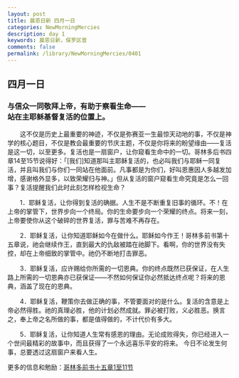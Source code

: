 ```yaml
---
layout: post
title: 晨恩日新 四月一日
categories: NewMorningMercies
description: day 1
keywords: 晨恩日新，保罗区普
comments: false
permalink: /library/NewMorningMercies/0401
---
```


## 四月一日

### 与信众一同敬拜上帝，有助于察看生命—— <br> 站在主耶稣基督复活的位置上。

&emsp;&emsp;这不仅是历史上最重要的神迹，不仅是弥赛亚一生最惊天动地的事，不仅是神学的核心题目，不仅是教会最重要的节庆主题，不仅是你将来的盼望缘由——复活是这一切，以至更多。复活也是一扇窗户，让你窥看生命中的一切。哥林多后书四章14至15节说得好：「[我们]知道那叫主耶稣复活的，也必叫我们与耶稣一同复活，并且叫我们与你们一同站在他面前。凡事都是为你们，好叫恩惠因人多越发加增，感谢格外显多，以致荣耀归与神。」但从复活的窗户窥看生命究竟是怎么一回事？复活提醒我们此时此刻怎样检视生命？

&emsp;&emsp;1．耶稣复活，让你得到复活的确据。人生不是不断重复旧事的循环。不！在上帝的掌管下，世界步向一个终局。你的生命要步向一个荣耀的终点。将来一刻，上帝要使你从这个破碎的世界复活，罪与苦难不再存在。

&emsp;&emsp;2．耶稣复活，让你知道耶稣如今在做什么。耶稣如今作王！哥林多前书第十五章说，祂会继续作王，直到最大的仇敌被踏在祂脚下。看啊，你的世界没有失控，却在上帝细致的掌管中。祂仍不断地打击罪恶。

&emsp;&emsp;3．耶稣复活，应许赐给你所需的一切恩典。你的终点既然已获保证，在人生路上所需的一切恩典亦已获保证——不然如何保证你必然抵达终点呢？将来的恩典，涵盖了现在的恩典。

&emsp;&emsp;4．耶稣复活，鞭策你去做正确的事，不管要面对的是什么。复活的含意是上帝必然得胜。祂的真理必胜，他的计划必然成就。罪必被打败，义必胜恶。换言之，奉上帝之名所做的事，都是值得做的，不计代价有多大。

&emsp;&emsp;5．耶稣复活，让你知道人生常有感恩的理由。无论成败得失，你已经进入一个世间最精彩的故事中，而且获得了一个永远喜乐平安的将来。
今日不论发生何事，总要透过这扇窗户来看人生。

更多的信息和勉励：[哥林多前书十五章1至11节]()